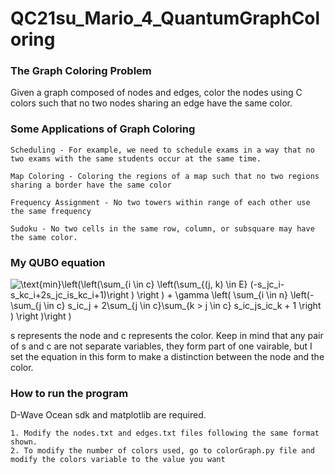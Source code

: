 # QC21su_Mario_4_QuantumGraphColoring
### The Graph Coloring Problem
Given a graph composed of nodes and edges, color the nodes using C colors such that no two nodes sharing an edge have the same color.

### Some Applications of Graph Coloring
    Scheduling - For example, we need to schedule exams in a way that no two exams with the same students occur at the same time. 
    
    Map Coloring - Coloring the regions of a map such that no two regions sharing a border have the same color
    
    Frequency Assignment - No two towers within range of each other use the same frequency
    
    Sudoku - No two cells in the same row, column, or subsquare may have the same color. 

### My QUBO equation
<img src="https://latex.codecogs.com/gif.latex?\text{min}\left(\left(\sum_{i&space;\in&space;c}&space;\left(\sum_{(j,&space;k)&space;\in&space;E}&space;(-s_jc_i-s_kc_i&plus;2s_jc_is_kc_i&plus;1)\right&space;)&space;\right&space;)&space;&plus;&space;\gamma&space;\left(&space;\sum_{i&space;\in&space;n}&space;\left(-\sum_{j&space;\in&space;c}&space;s_ic_j&space;&plus;&space;2\sum_{j&space;\in&space;c}\sum_{k&space;>&space;j&space;\in&space;c}&space;s_ic_js_ic_k&space;&plus;&space;1&space;\right&space;)&space;\right&space;)\right&space;)" title="\text{min}\left(\left(\sum_{i \in c} \left(\sum_{(j, k) \in E} (-s_jc_i-s_kc_i+2s_jc_is_kc_i+1)\right ) \right ) + \gamma \left( \sum_{i \in n} \left(-\sum_{j \in c} s_ic_j + 2\sum_{j \in c}\sum_{k > j \in c} s_ic_js_ic_k + 1 \right ) \right )\right )" />

s represents the node and c represents the color. Keep in mind that any pair of s and c are not separate variables, they form part of one vairable, but I set the equation in this form to make a distinction between the node and the color.

### How to run the program
D-Wave Ocean sdk and matplotlib are required. 

    1. Modify the nodes.txt and edges.txt files following the same format shown.
    2. To modify the number of colors used, go to colorGraph.py file and modify the colors variable to the value you want 
                    

